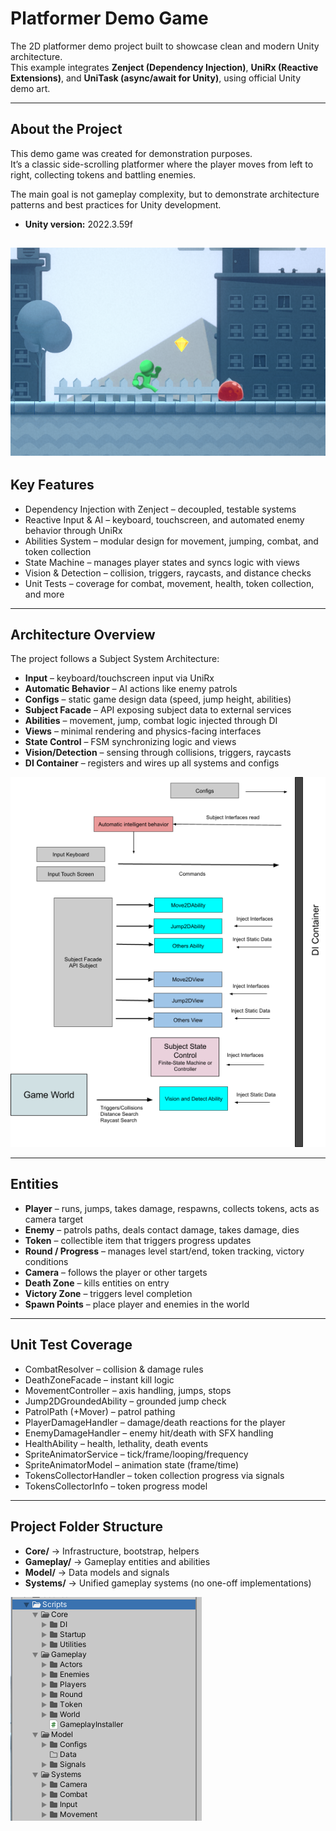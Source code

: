 # Platformer Demo Game

The 2D platformer demo project built to showcase clean and modern Unity architecture.  
This example integrates **Zenject (Dependency Injection)**, **UniRx (Reactive Extensions)**, and **UniTask (async/await for Unity)**, using official Unity demo art.

---

## About the Project

This demo game was created for demonstration purposes.  
It’s a classic side-scrolling platformer where the player moves from left to right, collecting tokens and battling enemies.

The main goal is not gameplay complexity, but to demonstrate architecture patterns and best practices for Unity development.

- **Unity version:** 2022.3.59f

![Gameplay Screenshot](docs/image3.png)
---

## Key Features

- Dependency Injection with Zenject – decoupled, testable systems  
- Reactive Input & AI – keyboard, touchscreen, and automated enemy behavior through UniRx  
- Abilities System – modular design for movement, jumping, combat, and token collection  
- State Machine – manages player states and syncs logic with views  
- Vision & Detection – collision, triggers, raycasts, and distance checks  
- Unit Tests – coverage for combat, movement, health, token collection, and more  

---

## Architecture Overview

The project follows a Subject System Architecture:

- **Input** – keyboard/touchscreen input via UniRx  
- **Automatic Behavior** – AI actions like enemy patrols  
- **Configs** – static game design data (speed, jump height, abilities)  
- **Subject Facade** – API exposing subject data to external services  
- **Abilities** – movement, jump, combat logic injected through DI  
- **Views** – minimal rendering and physics-facing interfaces  
- **State Control** – FSM synchronizing logic and views  
- **Vision/Detection** – sensing through collisions, triggers, raycasts  
- **DI Container** – registers and wires up all systems and configs  

![arch](docs/image2.png)

---

## Entities

- **Player** – runs, jumps, takes damage, respawns, collects tokens, acts as camera target  
- **Enemy** – patrols paths, deals contact damage, takes damage, dies  
- **Token** – collectible item that triggers progress updates  
- **Round / Progress** – manages level start/end, token tracking, victory conditions  
- **Camera** – follows the player or other targets  
- **Death Zone** – kills entities on entry  
- **Victory Zone** – triggers level completion  
- **Spawn Points** – place player and enemies in the world  

---

## Unit Test Coverage

- CombatResolver – collision & damage rules  
- DeathZoneFacade – instant kill logic  
- MovementController – axis handling, jumps, stops  
- Jump2DGroundedAbility – grounded jump check  
- PatrolPath (+Mover) – patrol pathing  
- PlayerDamageHandler – damage/death reactions for the player  
- EnemyDamageHandler – enemy hit/death with SFX handling  
- HealthAbility – health, lethality, death events  
- SpriteAnimatorService – tick/frame/looping/frequency  
- SpriteAnimatorModel – animation state (frame/time)  
- TokensCollectorHandler – token collection progress via signals  
- TokensCollectorInfo – token progress model  

---

## Project Folder Structure

- **Core/** → Infrastructure, bootstrap, helpers
- **Gameplay/** → Gameplay entities and abilities
- **Model/** → Data models and signals
- **Systems/** → Unified gameplay systems (no one-off implementations)

![org](docs/image1.png)
